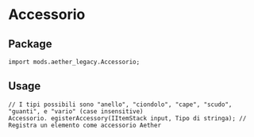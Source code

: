 # Accessorio

## Package

```zenscript
import mods.aether_legacy.Accessorio;
```
## Usage

```zenscript
// I tipi possibili sono "anello", "ciondolo", "cape", "scudo", "guanti", e "vario" (case insensitive)
Accessorio. egisterAccessory(IItemStack input, Tipo di stringa); // Registra un elemento come accessorio Aether
```
